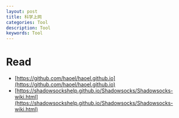 ```yaml
---
layout: post
title: 科学上网
categories: Tool
description: Tool
keywords: Tool
---
```


# Read

- [https://github.com/haoel/haoel.github.io](https://github.com/haoel/haoel.github.io)
- [https://shadowsockshelp.github.io/Shadowsocks/Shadowsocks-wiki.html](https://shadowsockshelp.github.io/Shadowsocks/Shadowsocks-wiki.html)
